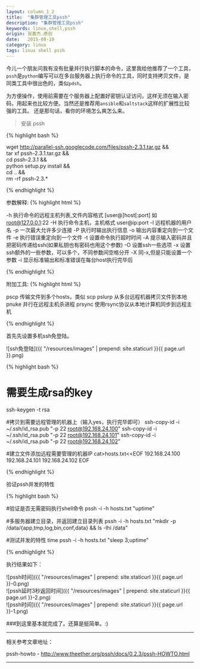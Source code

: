 ```yaml
---
layout: column_1_2
title:  "集群管理工具pssh"
description: "集群管理工具pssh"
keywords: linux,shell,pssh
origin: 张嘉杰.原创
date:   2015-08-10
category: linux
tags: linux shell pssh
---
```

今儿一个朋友问我有没有批量并行执行脚本的命令，这里我给他推荐了一个工具，`pssh`是`python`编写可以在多台服务器上执行命令的工具，同时支持拷贝文件，是同类工具中很出色的，类似`pdsh`。
<!--more-->
为方便操作，使用前需要在个服务器上配置好密钥认证访问，这样无须在输入密码，用起来也比较方便。当然还是推荐用`ansible`和`saltstack`这样的扩展性比较强的工具。
还是那句话，看你的环境怎么爽怎么来。

> 安装 pssh

{% highlight bash %}

wget http://parallel-ssh.googlecode.com/files/pssh-2.3.1.tar.gz && \
tar xf pssh-2.3.1.tar.gz && \
cd pssh-2.3.1 && \
python setup.py install && \
cd .. && \
rm -rf pssh-2.3.*

{% endhighlight %}

参数解释:
{% highlight html %}

-h 执行命令的远程主机列表,文件内容格式 [user@]host[:port] 如 root@127.0.0.1:22
-H 执行命令主机，主机格式 user@ip:port
-l 远程机器的用户名
-p 一次最大允许多少连接
-P 执行时输出执行信息
-o 输出内容重定向到一个文件
-e 执行错误重定向到一个文件
-t 设置命令执行超时时间
-A 提示输入密码并且把密码传递给ssh(如果私钥也有密码也用这个参数)
-O 设置ssh一些选项
-x 设置ssh额外的一些参数，可以多个，不同参数间空格分开
-X 同-x,但是只能设置一个参数
-i 显示标准输出和标准错误在每台host执行完毕后

{% endhighlight %}

附加工具:
{% highlight html %}

pscp 传输文件到多个hosts，类似 scp
pslurp 从多台远程机器拷贝文件到本地
pnuke 并行在远程主机杀进程
prsync 使用rsync协议从本地计算机同步到远程主机

{% endhighlight %}

首先先设置多机ssh免登陆。

![ssh免登陆]({{ "/resources/images" | prepend: site.staticurl }}{{ page.url }}.png)  

{% highlight bash %}

# 需要生成rsa的key
ssh-keygen -t rsa

#拷贝到需要远程管理的机器上（输入yes，执行完毕即可）
ssh-copy-id -i ~/.ssh/id_rsa.pub "-p 22 root@192.168.24.100"
ssh-copy-id -i ~/.ssh/id_rsa.pub "-p 22 root@192.168.24.101"
ssh-copy-id -i ~/.ssh/id_rsa.pub "-p 22 root@192.168.24.102"

#建立文件添加远程需要管理的机器IP
cat>hosts.txt<<EOF 
192.168.24.100
192.168.24.101
192.168.24.102
EOF

{% endhighlight %}

验证pssh并发的特性

{% highlight bash %}

#验证是否无需密码执行shell命令
pssh -i -h hosts.txt "uptime"

#多服务器建立目录，并返回建立目录列表
pssh -i -h hosts.txt "mkdir -p /data/{app,tmp,log,bin,conf,data} && ls -lhi /data"

#测试并发的特性
time pssh -i -h hosts.txt "sleep 3;uptime"

{% endhighlight %}

执行结果如下：

![pssh时间]({{ "/resources/images" | prepend: site.staticurl }}{{ page.url }}-0.png)  
![pssh延时3秒返回时间]({{ "/resources/images" | prepend: site.staticurl }}{{ page.url }}-2.png)  
![pssh时间]({{ "/resources/images" | prepend: site.staticurl }}{{ page.url }}-1.png)  

###到这里基本就完成了。还算是挺简单。:)

-----------------------

相关参考文章地址：

pssh-howto - <http://www.theether.org/pssh/docs/0.2.3/pssh-HOWTO.html>

-----------------------
